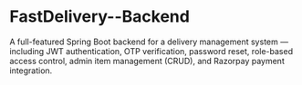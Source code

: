 # FastDelivery--Backend
A full-featured Spring Boot backend for a delivery management system — including JWT authentication, OTP verification, password reset, role-based access control, admin item management (CRUD), and Razorpay payment integration.

